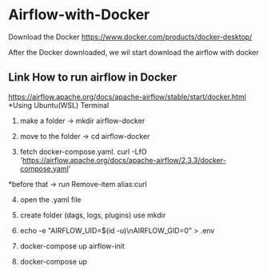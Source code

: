 # Airflow-with-Docker

Download the Docker
https://www.docker.com/products/docker-desktop/

After the Docker downloaded, we wil start download the airflow with docker

## Link How to run airflow in Docker
https://airflow.apache.org/docs/apache-airflow/stable/start/docker.html
*Using Ubuntu(WSL) Terminal

1. make a folder
-> mkdir airflow-docker

2. move to the folder
-> cd airflow-docker

3. fetch docker-compose.yaml.
curl -LfO 'https://airflow.apache.org/docs/apache-airflow/2.3.3/docker-compose.yaml'

*before that -> run Remove-item alias:curl

4. open the .yaml file

5. create folder (dags, logs, plugins) use mkdir

6. echo -e "AIRFLOW_UID=$(id -u)\nAIRFLOW_GID=0" > .env

7. docker-compose up airflow-init

8. docker-compose up
